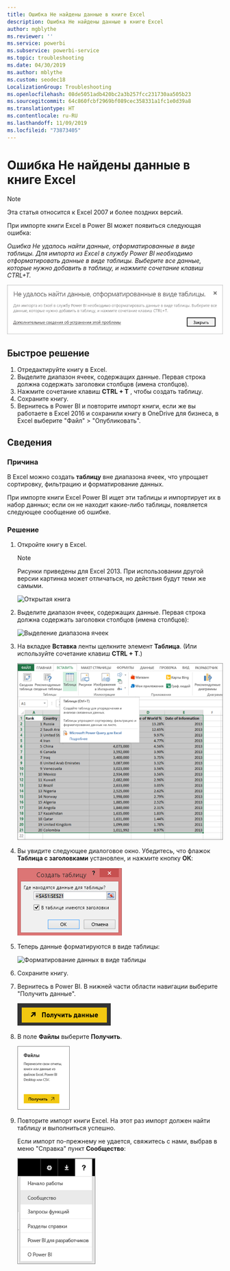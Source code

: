 ```yaml
---
title: Ошибка Не найдены данные в книге Excel
description: Ошибка Не найдены данные в книге Excel
author: mgblythe
ms.reviewer: ''
ms.service: powerbi
ms.subservice: powerbi-service
ms.topic: troubleshooting
ms.date: 04/30/2019
ms.author: mblythe
ms.custom: seodec18
LocalizationGroup: Troubleshooting
ms.openlocfilehash: 08de5051adb420bc2a3b257fcc231730aa505b23
ms.sourcegitcommit: 64c860fcbf2969bf089cec358331a1fc1e0d39a8
ms.translationtype: HT
ms.contentlocale: ru-RU
ms.lasthandoff: 11/09/2019
ms.locfileid: "73873405"
---
```

# <a name="error-we-couldnt-find-any-data-in-your-excel-workbook"></a>Ошибка Не найдены данные в книге Excel

>[!NOTE]  
>Эта статья относится к Excel 2007 и более поздних версий.

При импорте книги Excel в Power BI может появиться следующая ошибка:

*Ошибка Не удалось найти данные, отформатированные в виде таблицы. Для импорта из Excel в службу Power BI необходимо отформатировать данные в виде таблицы. Выберите все данные, которые нужно добавить в таблицу, и нажмите сочетание клавиш CTRL+T.*

![Не удалось найти данные в книге](media/service-admin-troubleshoot-excel-workbook-data/power-bi-we-couldnt-find-any-data.png)

## <a name="quick-solution"></a>Быстрое решение
1. Отредактируйте книгу в Excel.
2. Выделите диапазон ячеек, содержащих данные. Первая строка должна содержать заголовки столбцов (имена столбцов).
3. Нажмите сочетание клавиш **CTRL + T** , чтобы создать таблицу.
4. Сохраните книгу.
5. Вернитесь в Power BI и повторите импорт книги, если же вы работаете в Excel 2016 и сохранили книгу в OneDrive для бизнеса, в Excel выберите "Файл" > "Опубликовать".

## <a name="details"></a>Сведения
### <a name="cause"></a>Причина
В Excel можно создать **таблицу** вне диапазона ячеек, что упрощает сортировку, фильтрацию и форматирование данных.

При импорте книги Excel Power BI ищет эти таблицы и импортирует их в набор данных; если он не находит какие-либо таблицы, появляется следующее сообщение об ошибке.

### <a name="solution"></a>Решение
1. Откройте книгу в Excel. 
    >[!NOTE]
    >Рисунки приведены для Excel 2013. При использовании другой версии картинка может отличаться, но действия будут теми же самыми.
    
    ![Открытая книга](media/service-admin-troubleshoot-excel-workbook-data/power-bi-troubleshoot-excel-worksheet-1.png)
2. Выделите диапазон ячеек, содержащих данные. Первая строка должна содержать заголовки столбцов (имена столбцов):
   
    ![Выделение диапазона ячеек](media/service-admin-troubleshoot-excel-workbook-data/power-bi-troubleshoot-excel-worksheet-2.png)
3. На вкладке **Вставка** ленты щелкните элемент **Таблица**. (Или используйте сочетание клавиш **CTRL + T**.)
   
    ![Вставка таблицы](media/service-admin-troubleshoot-excel-workbook-data/power-bi-troubleshoot-excel-worksheet-3.png)
4. Вы увидите следующее диалоговое окно. Убедитесь, что флажок **Таблица с заголовками** установлен, и нажмите кнопку **ОК**:
   
    ![Создание таблицы](media/service-admin-troubleshoot-excel-workbook-data/power-bi-troubleshoot-excel-create-table.png)
5. Теперь данные форматируются в виде таблицы:
   
    ![Форматирование данных в виде таблицы](media/service-admin-troubleshoot-excel-workbook-data/power-bi-troubleshoot-excel-table.png)
6. Сохраните книгу.
7. Вернитесь в Power BI. В нижней части области навигации выберите "Получить данные".
   
    ![Получить данные](media/service-admin-troubleshoot-excel-workbook-data/power-bi-get-data.png)
8. В поле **Файлы** выберите **Получить**.
   
    ![Получение файлов](media/service-admin-troubleshoot-excel-workbook-data/power-bi-get-files.png)
9. Повторите импорт книги Excel. На этот раз импорт должен найти таблицу и выполниться успешно.
   
    Если импорт по-прежнему не удается, свяжитесь с нами, выбрав в меню "Справка" пункт **Сообщество**:
   
    ![Ссылка "Сообщество"](media/service-admin-troubleshoot-excel-workbook-data/power-bi-question-menu-community.png)
